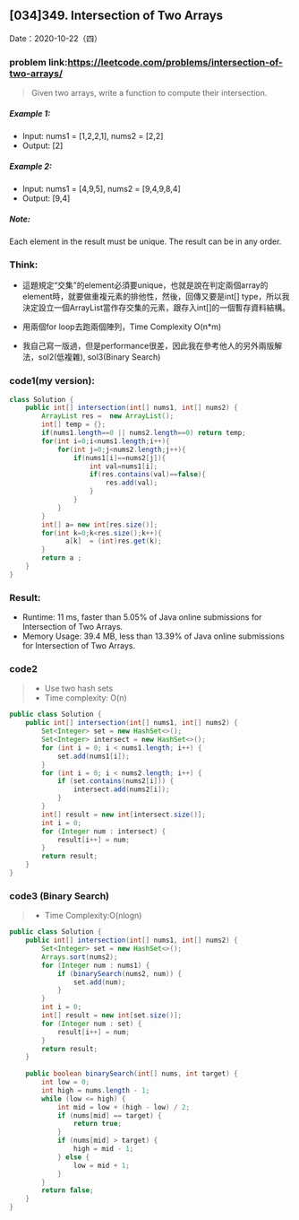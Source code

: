 ## [034]349. Intersection of Two Arrays

Date：2020-10-22（四）

### problem link:https://leetcode.com/problems/intersection-of-two-arrays/

> Given two arrays, write a function to compute their intersection.

##### Example 1:
- Input: nums1 = [1,2,2,1], nums2 = [2,2]
- Output: [2]
##### Example 2:

- Input: nums1 = [4,9,5], nums2 = [9,4,9,8,4]
- Output: [9,4]

##### Note:
Each element in the result must be unique.
The result can be in any order.

### Think:
- 這題規定“交集”的element必須要unique，也就是說在判定兩個array的element時，就要做重複元素的排他性，然後，回傳又要是int[] type，所以我決定設立一個ArrayList當作存交集的元素，跟存入int[]的一個暫存資料結構。
- 用兩個for loop去跑兩個陣列，Time Complexity O(n*m)

- 我自己寫一版過，但是performance很差，因此我在參考他人的另外兩版解法，sol2(低複雜), sol3(Binary Search)

### code1(my version):

```java
class Solution {
    public int[] intersection(int[] nums1, int[] nums2) {
        ArrayList res =  new ArrayList();
        int[] temp = {};
        if(nums1.length==0 || nums2.length==0) return temp;
        for(int i=0;i<nums1.length;i++){
            for(int j=0;j<nums2.length;j++){
                if(nums1[i]==nums2[j]){
                    int val=nums1[i];
                    if(res.contains(val)==false){
                        res.add(val);
                    }
                }
            }
        }
        int[] a= new int[res.size()];
        for(int k=0;k<res.size();k++){
              a[k]  = (int)res.get(k); 
        }
        return a ;
    }
}
```

### Result:
- Runtime: 11 ms, faster than 5.05% of Java online submissions for Intersection of Two Arrays.
- Memory Usage: 39.4 MB, less than 13.39% of Java online submissions for Intersection of Two Arrays.

### code2
> - Use two hash sets
> - Time complexity: O(n)
```java
public class Solution {
    public int[] intersection(int[] nums1, int[] nums2) {
        Set<Integer> set = new HashSet<>();
        Set<Integer> intersect = new HashSet<>();
        for (int i = 0; i < nums1.length; i++) {
            set.add(nums1[i]);
        }
        for (int i = 0; i < nums2.length; i++) {
            if (set.contains(nums2[i])) {
                intersect.add(nums2[i]);
            }
        }
        int[] result = new int[intersect.size()];
        int i = 0;
        for (Integer num : intersect) {
            result[i++] = num;
        }
        return result;
    }
}
```

### code3 (Binary Search)
> - Time Complexity:O(nlogn)


```java
public class Solution {
    public int[] intersection(int[] nums1, int[] nums2) {
        Set<Integer> set = new HashSet<>();
        Arrays.sort(nums2);
        for (Integer num : nums1) {
            if (binarySearch(nums2, num)) {
                set.add(num);
            }
        }
        int i = 0;
        int[] result = new int[set.size()];
        for (Integer num : set) {
            result[i++] = num;
        }
        return result;
    }
    
    public boolean binarySearch(int[] nums, int target) {
        int low = 0;
        int high = nums.length - 1;
        while (low <= high) {
            int mid = low + (high - low) / 2;
            if (nums[mid] == target) {
                return true;
            }
            if (nums[mid] > target) {
                high = mid - 1;
            } else {
                low = mid + 1;
            }
        }
        return false;
    }
}
```

